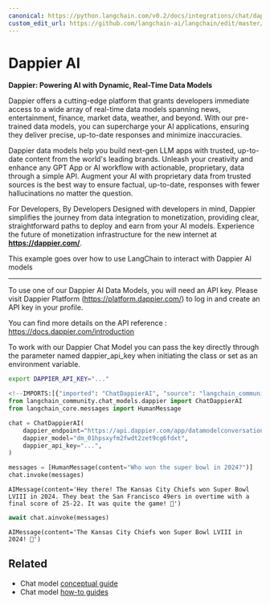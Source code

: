 ```yaml
---
canonical: https://python.langchain.com/v0.2/docs/integrations/chat/dappier/
custom_edit_url: https://github.com/langchain-ai/langchain/edit/master/docs/docs/integrations/chat/dappier.ipynb
---
```


# Dappier AI

**Dappier: Powering AI with Dynamic, Real-Time Data Models**

Dappier offers a cutting-edge platform that grants developers immediate access to a wide array of real-time data models spanning news, entertainment, finance, market data, weather, and beyond. With our pre-trained data models, you can supercharge your AI applications, ensuring they deliver precise, up-to-date responses and minimize inaccuracies.

Dappier data models help you build next-gen LLM apps with trusted, up-to-date content from the world's leading brands. Unleash your creativity and enhance any GPT App or AI workflow with actionable, proprietary, data through a simple API. Augment your AI with proprietary data from trusted sources is the best way to ensure factual, up-to-date, responses with fewer hallucinations no matter the question.

For Developers, By Developers
Designed with developers in mind, Dappier simplifies the journey from data integration to monetization, providing clear, straightforward paths to deploy and earn from your AI models. Experience the future of monetization infrastructure for the new internet at **https://dappier.com/**.

This example goes over how to use LangChain to interact with Dappier AI models

* * *

To use one of our Dappier AI Data Models, you will need an API key. Please visit Dappier Platform (https://platform.dappier.com/) to log in and create an API key in your profile.

You can find more details on the API reference : https://docs.dappier.com/introduction

To work with our Dappier Chat Model you can pass the key directly through the parameter named dappier_api_key when initiating the class
or set as an environment variable.

```bash
export DAPPIER_API_KEY="..."
```

```python
<!--IMPORTS:[{"imported": "ChatDappierAI", "source": "langchain_community.chat_models.dappier", "docs": "https://api.python.langchain.com/en/latest/chat_models/langchain_community.chat_models.dappier.ChatDappierAI.html", "title": "Dappier AI"}, {"imported": "HumanMessage", "source": "langchain_core.messages", "docs": "https://api.python.langchain.com/en/latest/messages/langchain_core.messages.human.HumanMessage.html", "title": "Dappier AI"}]-->
from langchain_community.chat_models.dappier import ChatDappierAI
from langchain_core.messages import HumanMessage
```

```python
chat = ChatDappierAI(
    dappier_endpoint="https://api.dappier.com/app/datamodelconversation",
    dappier_model="dm_01hpsxyfm2fwdt2zet9cg6fdxt",
    dappier_api_key="...",
)
```

```python
messages = [HumanMessage(content="Who won the super bowl in 2024?")]
chat.invoke(messages)
```

```output
AIMessage(content='Hey there! The Kansas City Chiefs won Super Bowl LVIII in 2024. They beat the San Francisco 49ers in overtime with a final score of 25-22. It was quite the game! 🏈')
```

```python
await chat.ainvoke(messages)
```

```output
AIMessage(content='The Kansas City Chiefs won Super Bowl LVIII in 2024! 🏈')
```

## Related

- Chat model [conceptual guide](/docs/concepts/#chat-models)
- Chat model [how-to guides](/docs/how_to/#chat-models)